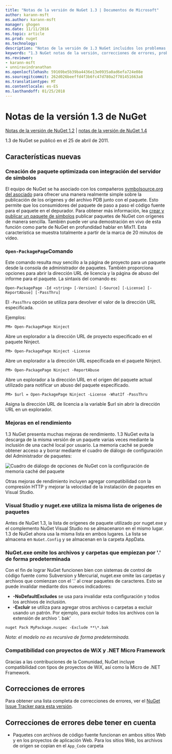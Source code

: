 ```yaml
---
title: "Notas de la versión de NuGet 1.3 | Documentos de Microsoft"
author: karann-msft
ms.author: karann-msft
manager: ghogen
ms.date: 11/11/2016
ms.topic: article
ms.prod: nuget
ms.technology: 
description: "Notas de la versión de 1.3 NuGet incluidos los problemas conocidos, correcciones de errores, las funciones agregadas y dcr."
keywords: "1.3 NuGet notas de la versión, correcciones de errores, problemas, conocidos agregan características, DCR"
ms.reviewer:
- karann-msft
- unniravindranathan
ms.openlocfilehash: 59169be5b39ba4436e13e0935a0ad6efa724e08e
ms.sourcegitcommit: 262d026beeffd4f3b6fc47d780a2f701451663a8
ms.translationtype: MT
ms.contentlocale: es-ES
ms.lasthandoff: 01/25/2018
---
```

# <a name="nuget-13-release-notes"></a>Notas de la versión 1.3 de NuGet

[Notas de la versión de NuGet 1.2](../release-notes/nuget-1.2.md) | [notas de la versión de NuGet 1.4](../release-notes/nuget-1.4.md)

1.3 de NuGet se publicó en el 25 de abril de 2011.

## <a name="new-features"></a>Características nuevas

### <a name="streamlined-package-creation-with-symbol-server-integration"></a>Creación de paquete optimizada con integración del servidor de símbolos

El equipo de NuGet se ha asociado con los compañeros [symbolsource.org del asociado](http://www.symbolsource.org/) para ofrecer una manera realmente simple sobre la publicación de los orígenes y del archivo PDB junto con el paquete. Esto permite que los consumidores del paquete de paso a paso el código fuente para el paquete en el depurador. Para obtener más información, lea [crear y publicar un paquete de símbolos](../create-packages/symbol-packages.md) publicar paquetes de NuGet con orígenes de manera sencilla. También puede ver una demostración en vivo de esta función como parte de NuGet en profundidad hablar en Mix11. Esta característica se muestra totalmente a partir de la marca de 20 minutos de vídeo.

### <a name="open-packagepage-command"></a>`Open-PackagePage`Comando

Este comando resulta muy sencillo a la página de proyecto para un paquete desde la consola de administrador de paquetes. También proporciona opciones para abrir la dirección URL de licencia y la página de abuso del informe para el paquete.
La sintaxis del comando es:

    Open-PackagePage -Id <string> [-Version] [-Source] [-License] [-ReportAbuse] [-PassThru]

El `-PassThru` opción se utiliza para devolver el valor de la dirección URL especificada.

Ejemplos:

    PM> Open-PackagePage Ninject

Abre un explorador a la dirección URL de proyecto especificado en el paquete Ninject.

    PM> Open-PackagePage Ninject -License

Abre un explorador a la dirección URL especificada en el paquete Ninject.

    PM> Open-PackagePage Ninject -ReportAbuse

Abre un explorador a la dirección URL en el origen del paquete actual utilizado para notificar un abuso del paquete especificado.

    PM> $url = Open-PackagePage Ninject -License -WhatIf -PassThru

Asigna la dirección URL de licencia a la variable $url sin abrir la dirección URL en un explorador.

### <a name="performance-improvements"></a>Mejoras en el rendimiento

1.3 NuGet presenta muchas mejoras de rendimiento. 1.3 NuGet evita la descarga de la misma versión de un paquete varias veces mediante la inclusión de una caché local por usuario. La memoria caché se puede obtener acceso a y borrar mediante el cuadro de diálogo de configuración del Administrador de paquetes:

![Cuadro de diálogo de opciones de NuGet con la configuración de memoria caché del paquete](./media/nuget-options.png)

Otras mejoras de rendimiento incluyen agregar compatibilidad con la compresión HTTP y mejorar la velocidad de la instalación de paquetes en Visual Studio.

### <a name="visual-studio-and-nugetexe-uses-the-same-list-of-package-sources"></a>Visual Studio y nuget.exe utiliza la misma lista de orígenes de paquetes

Antes de NuGet 1.3, la lista de orígenes de paquete utilizado por nuget.exe y el complemento NuGet Visual Studio no se almacenaron en el mismo lugar. 1.3 de NuGet ahora usa la misma lista en ambos lugares. La lista se almacena en `NuGet.Config` y se almacenan en la carpeta AppData.

### <a name="nugetexe-ignores-files-and-folders-that-start-with--by-default"></a>NuGet.exe omite los archivos y carpetas que empiezan por '.' de forma predeterminada

Con el fin de lograr NuGet funcionen bien con sistemas de control de código fuente como Subversion y Mercurial, nuget.exe omite las carpetas y archivos que comienzan con el '.' al crear paquetes de caracteres. Esto se puede invalidar mediante dos nuevos indicadores:

* __-NoDefaultExcludes__ se usa para invalidar esta configuración y todos los archivos de inclusión.
* __-Excluir__ se utiliza para agregar otros archivos o carpetas a excluir usando un patrón. Por ejemplo, para excluir todos los archivos con la extensión de archivo '. bak'

```
nuget Pack MyPackage.nuspec -Exclude **\*.bak
```  

_Nota: el modelo no es recursiva de forma predeterminada._

### <a name="support-for-wix-projects-and-the-net-micro-framework"></a>Compatibilidad con proyectos de WiX y .NET Micro Framework

Gracias a las contribuciones de la Comunidad, NuGet incluye compatibilidad con tipos de proyectos de WiX, así como la Micro de .NET Framework.

## <a name="bug-fixes"></a>Correcciones de errores

Para obtener una lista completa de correcciones de errores, ver el [NuGet Issue Tracker para esta versión](http://nuget.codeplex.com/workitem/list/advanced?keyword=&status=All&type=All&priority=All&release=NuGet%201.3&assignedTo=All&component=All&sortField=LastUpdatedDate&sortDirection=Descending&page=0).

## <a name="bug-fixes-worth-noting"></a>Correcciones de errores debe tener en cuenta

* Paquetes con archivos de código fuente funcionan en ambos sitios Web y en los proyectos de aplicación Web.
Para los sitios Web, los archivos de origen se copian en el `App_Code` carpeta
